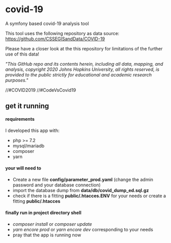 # covid-19
A symfony based covid-19 analysis tool

This tool uses the following repository as data source: https://github.com/CSSEGISandData/COVID-19

Please have a closer look at the this repository for limitations of the further use of this data!

_"This GitHub repo and its contents herein, including all data, mapping, and analysis, copyright 2020 Johns Hopkins University, all rights reserved, is provided to the public strictly for educational and academic research purposes."_

//#COVID2019
//#CodeVsCovid19

## get it running

#### requirements
I developed this app with:
* php >= 7.2
* mysql/mariadb
* composer
* yarn

#### your will need to
* Create a new file **config/parameter_prod.yaml** (change the admin password and your database connection)
* import the database dump from **data/db/covid_dump_ed.sql.gz**
* check if there is a fitting **public/.htacces.ENV** for your needs or create a fitting **public/.htacces**

#### finally run in project directory shell
* _composer install_ or _composer update_
* _yarn encore prod_ or _yarn encore dev_ corresponding to your needs
* pray that the app is running now


